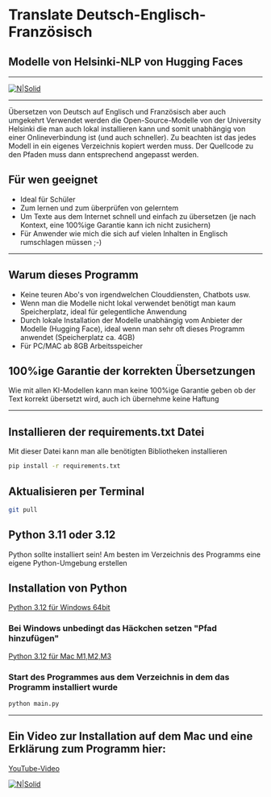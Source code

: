 # Translate Deutsch-Englisch-Französisch
## Modelle von Helsinki-NLP von Hugging Faces
***
[![N|Solid](https://image.civitai.com/xG1nkqKTMzGDvpLrqFT7WA/9c0923a3-46bb-4a4d-be73-66e72d7a4c4c/original=true,quality=90/11945886.jpeg)](https://civitai.com/user/Der_Zerfleischer)
***
Übersetzen von Deutsch auf Englisch und Französisch aber auch umgekehrt
Verwendet werden die Open-Source-Modelle von der University Helsinki die man auch lokal installieren kann und somit unabhängig von einer Onlineverbindung ist (und auch schneller). Zu beachten ist das jedes Modell in ein eigenes Verzeichnis kopiert werden muss. Der Quellcode zu den Pfaden muss dann entsprechend angepasst werden.

## Für wen geeignet

- Ideal für Schüler
- Zum lernen und zum überprüfen von gelerntem
- Um Texte aus dem Internet schnell und einfach zu übersetzen (je nach Kontext, eine 100%ige Garantie kann ich nicht zusichern)
- Für Anwender wie mich die sich auf vielen Inhalten in Englisch rumschlagen müssen ;-)

***

## Warum dieses Programm

- Keine teuren Abo's von irgendwelchen Clouddiensten, Chatbots usw.
- Wenn man die Modelle nicht lokal verwendet benötigt man kaum Speicherplatz, ideal für gelegentliche Anwendung
- Durch lokale Installation der Modelle unabhängig vom Anbieter der Modelle (Hugging Face), ideal wenn man sehr oft dieses Programm anwendet (Speicherplatz ca. 4GB)
- Für PC/MAC ab 8GB Arbeitsspeicher

## 100%ige Garantie der korrekten Übersetzungen

Wie mit allen KI-Modellen kann man keine 100%ige Garantie geben ob der Text korrekt übersetzt wird, auch ich übernehme keine Haftung

***

## Installieren der requirements.txt Datei
Mit dieser Datei kann man alle benötigten Bibliotheken installieren
```sh
pip install -r requirements.txt
```

## Aktualisieren per Terminal
```sh
git pull
```

## Python 3.11 oder 3.12
Python sollte installiert sein!
Am besten im Verzeichnis des Programms eine eigene Python-Umgebung erstellen

## Installation von Python

[Python 3.12 für Windows 64bit](https://www.python.org/ftp/python/3.12.7/python-3.12.7-amd64.exe)
### Bei Windows unbedingt das Häckchen setzen "Pfad hinzufügen"
[Python 3.12 für Mac M1,M2,M3](https://www.python.org/ftp/python/3.12.7/python-3.12.7-macos11.pkg)

### Start des Programmes aus dem Verzeichnis in dem das Programm installiert wurde
```sh
python main.py
```

***

## Ein Video zur Installation auf dem Mac und eine Erklärung zum Programm hier:
[YouTube-Video](https://youtu.be/UEBUr_pZwWw)

[![N|Solid](https://image.civitai.com/xG1nkqKTMzGDvpLrqFT7WA/fe2e69ea-4ba8-4aac-9d1a-002b372b7e5a/original=true,quality=90/28751964.jpeg)](https://civitai.com/user/Der_Zerfleischer)
